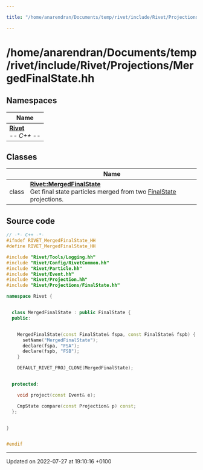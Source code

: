 ```yaml
---

title: "/home/anarendran/Documents/temp/rivet/include/Rivet/Projections/MergedFinalState.hh"

---
```


# /home/anarendran/Documents/temp/rivet/include/Rivet/Projections/MergedFinalState.hh



## Namespaces

| Name           |
| -------------- |
| **[Rivet](http://example.org/namespaces/namespacerivet/)** <br>-*- C++ -*-  |

## Classes

|                | Name           |
| -------------- | -------------- |
| class | **[Rivet::MergedFinalState](http://example.org/classes/classrivet_1_1mergedfinalstate/)** <br>Get final state particles merged from two <a href="http://example.org/classes/classrivet_1_1finalstate/">FinalState</a> projections.  |




## Source code

```cpp
// -*- C++ -*-
#ifndef RIVET_MergedFinalState_HH
#define RIVET_MergedFinalState_HH

#include "Rivet/Tools/Logging.hh"
#include "Rivet/Config/RivetCommon.hh"
#include "Rivet/Particle.hh"
#include "Rivet/Event.hh"
#include "Rivet/Projection.hh"
#include "Rivet/Projections/FinalState.hh"

namespace Rivet {


  class MergedFinalState : public FinalState {
  public:


    MergedFinalState(const FinalState& fspa, const FinalState& fspb) {
      setName("MergedFinalState");
      declare(fspa, "FSA");
      declare(fspb, "FSB");
    }

    DEFAULT_RIVET_PROJ_CLONE(MergedFinalState);


  protected:

    void project(const Event& e);

    CmpState compare(const Projection& p) const;
  };


}


#endif
```


-------------------------------

Updated on 2022-07-27 at 19:10:16 +0100
